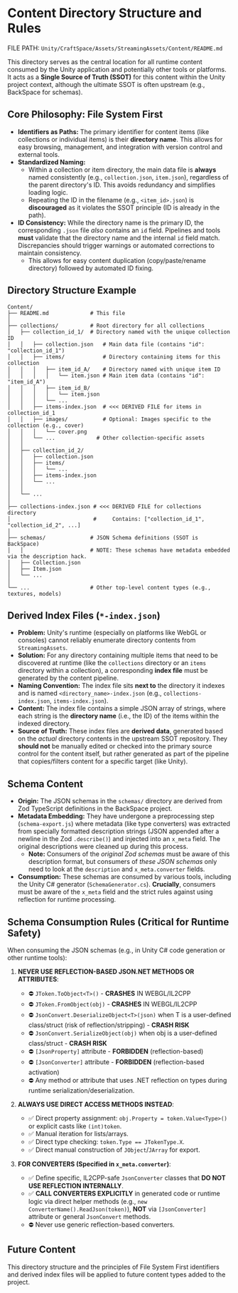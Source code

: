 # Content Directory Structure and Rules

FILE PATH: `Unity/CraftSpace/Assets/StreamingAssets/Content/README.md`

This directory serves as the central location for all runtime content consumed by the Unity application and potentially other tools or platforms. It acts as a **Single Source of Truth (SSOT)** for this content within the Unity project context, although the ultimate SSOT is often upstream (e.g., BackSpace for schemas).

## Core Philosophy: File System First

- **Identifiers as Paths:** The primary identifier for content items (like collections or individual items) is their **directory name**. This allows for easy browsing, management, and integration with version control and external tools.
- **Standardized Naming:**
    - Within a collection or item directory, the main data file is **always** named consistently (e.g., `collection.json`, `item.json`), regardless of the parent directory's ID. This avoids redundancy and simplifies loading logic.
    - Repeating the ID in the filename (e.g., `<item_id>.json`) is **discouraged** as it violates the SSOT principle (ID is already in the path).
- **ID Consistency:** While the directory name is the primary ID, the corresponding `.json` file *also* contains an `id` field. Pipelines and tools **must** validate that the directory name and the internal `id` field match. Discrepancies should trigger warnings or automated corrections to maintain consistency.
    - This allows for easy content duplication (copy/paste/rename directory) followed by automated ID fixing.

## Directory Structure Example

```
Content/
├── README.md             # This file
│
├── collections/          # Root directory for all collections
│   ├── collection_id_1/  # Directory named with the unique collection ID
│   │   ├── collection.json   # Main data file (contains "id": "collection_id_1")
│   │   ├── items/            # Directory containing items for this collection
│   │   │   ├── item_id_A/    # Directory named with unique item ID
│   │   │   │   └── item.json # Main item data (contains "id": "item_id_A")
│   │   │   ├── item_id_B/
│   │   │   │   └── item.json
│   │   │   └── ...
│   │   ├── items-index.json  # <<< DERIVED FILE for items in collection_id_1
│   │   ├── images/           # Optional: Images specific to the collection (e.g., cover)
│   │   │   └── cover.png
│   │   └── ...             # Other collection-specific assets
│   │
│   ├── collection_id_2/
│   │   ├── collection.json
│   │   ├── items/
│   │   │   └── ...
│   │   ├── items-index.json
│   │   └── ...
│   │
│   └── ...
│
├── collections-index.json # <<< DERIVED FILE for collections directory
│                          #     Contains: ["collection_id_1", "collection_id_2", ...]
│
├── schemas/              # JSON Schema definitions (SSOT is BackSpace)
│   │                     # NOTE: These schemas have metadata embedded via the description hack.
│   ├── Collection.json
│   ├── Item.json
│   └── ...
│
└── ...                   # Other top-level content types (e.g., textures, models)
```

## Derived Index Files (`*-index.json`)

- **Problem:** Unity's runtime (especially on platforms like WebGL or consoles) cannot reliably enumerate directory contents from `StreamingAssets`.
- **Solution:** For any directory containing multiple items that need to be discovered at runtime (like the `collections` directory or an `items` directory within a collection), a corresponding **index file** must be generated by the content pipeline.
- **Naming Convention:** The index file sits **next to** the directory it indexes and is named `<directory_name>-index.json` (e.g., `collections-index.json`, `items-index.json`).
- **Content:** The index file contains a simple JSON array of strings, where each string is the **directory name** (i.e., the ID) of the items within the indexed directory.
- **Source of Truth:** These index files are **derived data**, generated based on the *actual* directory contents in the upstream SSOT repository. They **should not** be manually edited or checked into the primary source control for the content itself, but rather generated as part of the pipeline that copies/filters content for a specific target (like Unity).

## Schema Content

- **Origin:** The JSON schemas in the `schemas/` directory are derived from Zod TypeScript definitions in the BackSpace project.
- **Metadata Embedding:** They have undergone a preprocessing step (`schema-export.js`) where metadata (like type converters) was extracted from specially formatted description strings (JSON appended after a newline in the Zod `.describe()`) and injected into an `x_meta` field. The original descriptions were cleaned up during this process.
    - **Note:** Consumers of the *original Zod schemas* must be aware of this description format, but consumers of *these JSON schemas* only need to look at the `description` and `x_meta.converter` fields.
- **Consumption:** These schemas are consumed by various tools, including the Unity C# generator (`SchemaGenerator.cs`). **Crucially**, consumers must be aware of the `x_meta` field and the strict rules against using reflection for runtime processing.

## Schema Consumption Rules (Critical for Runtime Safety)

When consuming the JSON schemas (e.g., in Unity C# code generation or other runtime tools):

1.  **NEVER USE REFLECTION-BASED JSON.NET METHODS OR ATTRIBUTES**:
    *   ⛔ `JToken.ToObject<T>()` - **CRASHES** IN WEBGL/IL2CPP
    *   ⛔ `JToken.FromObject(obj)` - **CRASHES** IN WEBGL/IL2CPP
    *   ⛔ `JsonConvert.DeserializeObject<T>(json)` when T is a user-defined class/struct (risk of reflection/stripping) - **CRASH RISK**
    *   ⛔ `JsonConvert.SerializeObject(obj)` when obj is a user-defined class/struct - **CRASH RISK**
    *   ⛔ `[JsonProperty]` attribute - **FORBIDDEN** (reflection-based)
    *   ⛔ `[JsonConverter]` attribute - **FORBIDDEN** (reflection-based activation)
    *   ⛔ Any method or attribute that uses .NET reflection on types during runtime serialization/deserialization.

2.  **ALWAYS USE DIRECT ACCESS METHODS INSTEAD**:
    *   ✅ Direct property assignment: `obj.Property = token.Value<Type>()` or explicit casts like `(int)token`.
    *   ✅ Manual iteration for lists/arrays.
    *   ✅ Direct type checking: `token.Type == JTokenType.X`.
    *   ✅ Direct manual construction of `JObject`/`JArray` for export.

3.  **FOR CONVERTERS (Specified in `x_meta.converter`)**:
    *   ✅ Define specific, IL2CPP-safe `JsonConverter` classes that **DO NOT USE REFLECTION INTERNALLY**.
    *   ✅ **CALL CONVERTERS EXPLICITLY** in generated code or runtime logic via direct helper methods (e.g., `new ConverterName().ReadJson(token)`), **NOT** via `[JsonConverter]` attribute or general `JsonConvert` methods.
    *   ⛔ Never use generic reflection-based converters.

## Future Content

This directory structure and the principles of File System First identifiers and derived index files will be applied to future content types added to the project. 